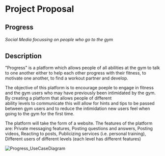 # Project Proposal
## Progress
###### Social Media focussing on people who go to the gym


## Description
  "Progress" is a platform which allows people of all abilities at the gym to talk to one another 
  either to help each other progress with their fitness, to motivate one another, to find a workout
  partner and develop. 
  
  The objective of this platform is to encourage poeple to engage in fitness and the gym users who may 
  have previously been intimidated by the gym. By creating a platform that allows people of different  
  ability levels to communicate this will allow for hints and tips to be passed between gym users and 
  to reduce the intimidation new users feel when going to the gym for the first time. 
  
  The platform will take the form of a website. The features of the platform are:
  Private messaging features,
  Posting questions and answers,
  Posting videos,
  Reacting to posts,
  Publicizing services (i.e. personal training),
  Different users of different levels (each level has different features)
  
  
![Progress_UseCaseDiagram](https://user-images.githubusercontent.com/71701375/217885071-f3f68d5c-fb6e-4308-b413-a0237af31d84.jpg)

